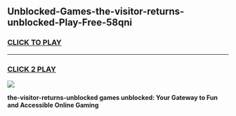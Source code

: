 
## Unblocked-Games-the-visitor-returns-unblocked-Play-Free-58qni
<h3>
<a href="https://premium76.site?title=the-visitor-returns-unblocked&ref=18A1">CLICK TO PLAY</a></h3>
<hr>

<h3>
<a href="https://premium76.site?title=the-visitor-returns-unblocked&ref=18A1">CLICK 2 PLAY</a>
  
</h3>

<a href="https://premium76.site?title=the-visitor-returns-unblocked&ref=18A1"><img src="https://clearcache.store/games.png"></a>


**the-visitor-returns-unblocked games unblocked: Your Gateway to Fun and Accessible Online Gaming**
